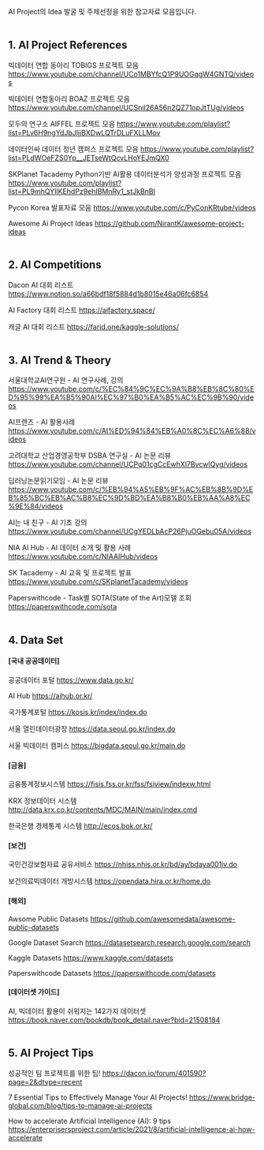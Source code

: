 AI Project의 Idea 발굴 및 주제선정을 위한 참고자료 모음입니다. <br/> <br/>

## 1. AI Project References
빅데이터 연합 동아리 TOBIGS 프로젝트 모음
https://www.youtube.com/channel/UCo1MBYfcQ1P9UOGqgW4GNTQ/videos

빅데이터 연합동아리 BOAZ 프로젝트 모음
https://www.youtube.com/channel/UCSniI26A56n2QZ71opJtTUg/videos

모두의 연구소 AIFFEL 프로젝트 모음
https://www.youtube.com/playlist?list=PLv6H9ngYdJbJljjBXDwLQTrDLuFXLLMov

데이터인싸 데이터 청년 캠퍼스 프로젝트 모음
https://www.youtube.com/playlist?list=PLdWOeFZS0Yp__JETseWtQcvLHoYEJmQX0

SKPlanet Tacademy Python기반 AI활용 데이터분석가 양성과정 프로젝트 모음
https://www.youtube.com/playlist?list=PL9mhQYIlKEhdPz9ehIBMnRy1_stJkBnBI

Pycon Korea 발표자료 모음
https://www.youtube.com/c/PyConKRtube/videos

Awesome Ai Project Ideas
https://github.com/NirantK/awesome-project-ideas <br/> <br/>

## 2. AI Competitions
Dacon AI 대회 리스트
https://www.notion.so/a66bdf18f5884d1b8015e46a06fc6854

AI Factory 대회 리스트
https://aifactory.space/

캐글 AI 대회 리스트
https://farid.one/kaggle-solutions/ <br/> <br/>

## 3. AI Trend & Theory
서울대학교AI연구원 - AI 연구사례, 강의
https://www.youtube.com/c/%EC%84%9C%EC%9A%B8%EB%8C%80%ED%95%99%EA%B5%90AI%EC%97%B0%EA%B5%AC%EC%9B%90/videos

AI프렌즈 - AI 활용사례
https://www.youtube.com/c/AI%ED%94%84%EB%A0%8C%EC%A6%88/videos

고려대학교 산업경영공학부 DSBA 연구실 - AI 논문 리뷰
https://www.youtube.com/channel/UCPq01cgCcEwhXl7BvcwIQyg/videos

딥러닝논문읽기모임 - AI 논문 리뷰
https://www.youtube.com/c/%EB%94%A5%EB%9F%AC%EB%8B%9D%EB%85%BC%EB%AC%B8%EC%9D%BD%EA%B8%B0%EB%AA%A8%EC%9E%84/videos

AI는 내 친구 - AI 기초 강의
https://www.youtube.com/channel/UCgYEDLbAcP26PjuOGebu05A/videos

NIA AI Hub - AI 데이터 소개 및 활용 사례
https://www.youtube.com/c/NIAAIHub/videos

SK Tacademy - AI 교육 및 프로젝트 발표
https://www.youtube.com/c/SKplanetTacademy/videos

Paperswithcode - Task별 SOTA(State of the Art)모델 조회
https://paperswithcode.com/sota <br/> <br/>

## 4. Data Set
#### [국내 공공데이터]
공공데이터 포털
https://www.data.go.kr/

AI Hub
https://aihub.or.kr/

국가통계포털
https://kosis.kr/index/index.do

서울 열린데이터광장
https://data.seoul.go.kr/index.do

서울 빅데이터 캠퍼스
https://bigdata.seoul.go.kr/main.do

#### [금융]
금융통계정보시스템
https://fisis.fss.or.kr/fss/fsiview/indexw.html

KRX 정보데이터 시스템
http://data.krx.co.kr/contents/MDC/MAIN/main/index.cmd

한국은행 경제통계 시스템
http://ecos.bok.or.kr/

#### [보건]
국민건강보험자료 공유서비스
https://nhiss.nhis.or.kr/bd/ay/bdaya001iv.do

보건의료빅데이터 개방시스템
https://opendata.hira.or.kr/home.do

#### [해외]
Awsome Public Datasets
https://github.com/awesomedata/awesome-public-datasets

Google Dataset Search
https://datasetsearch.research.google.com/search

Kaggle Datasets
https://www.kaggle.com/datasets

Paperswithcode Datasets
https://paperswithcode.com/datasets

#### [데이터셋 가이드]
AI, 빅데이터 활용이 쉬워지는 142가지 데이터셋
https://book.naver.com/bookdb/book_detail.naver?bid=21508184 <br/> <br/>

## 5. AI Project Tips
성공적인 팀 프로젝트를 위한 팁!
https://dacon.io/forum/401590?page=2&dtype=recent

7 Essential Tips to Effectively Manage Your AI Projects!
https://www.bridge-global.com/blog/tips-to-manage-ai-projects

How to accelerate Artificial Intelligence (AI): 9 tips
https://enterprisersproject.com/article/2021/8/artificial-intelligence-ai-how-accelerate
